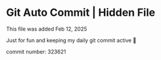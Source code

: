# Git Auto Commit | Hidden File

This file was added Feb 12, 2025

Just for fun and keeping my daily git commit active 🤪

commit number: 323621
